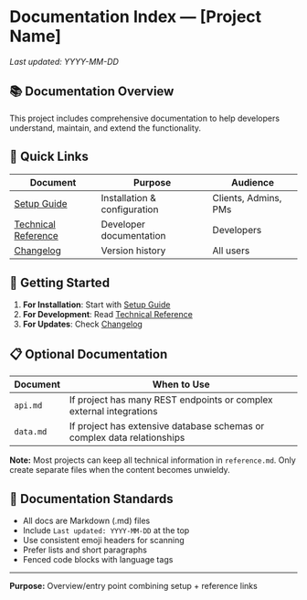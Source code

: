 # Documentation Index — [Project Name]
_Last updated: YYYY-MM-DD_

## 📚 Documentation Overview

This project includes comprehensive documentation to help developers understand, maintain, and extend the functionality.

## 📖 Quick Links

| Document | Purpose | Audience |
|----------|---------|----------|
| [Setup Guide](setup.md) | Installation & configuration | Clients, Admins, PMs |
| [Technical Reference](reference.md) | Developer documentation | Developers |
| [Changelog](changelog.md) | Version history | All users |

## 🚀 Getting Started

1. **For Installation**: Start with [Setup Guide](setup.md)
2. **For Development**: Read [Technical Reference](reference.md)
3. **For Updates**: Check [Changelog](changelog.md)

## 📋 Optional Documentation

| Document | When to Use |
|----------|-------------|
| `api.md` | If project has many REST endpoints or complex external integrations |
| `data.md` | If project has extensive database schemas or complex data relationships |

**Note:** Most projects can keep all technical information in `reference.md`. Only create separate files when the content becomes unwieldy.

## 🎯 Documentation Standards

- All docs are Markdown (.md) files
- Include `Last updated: YYYY-MM-DD` at the top
- Use consistent emoji headers for scanning
- Prefer lists and short paragraphs
- Fenced code blocks with language tags

---

**Purpose:** Overview/entry point combining setup + reference links
